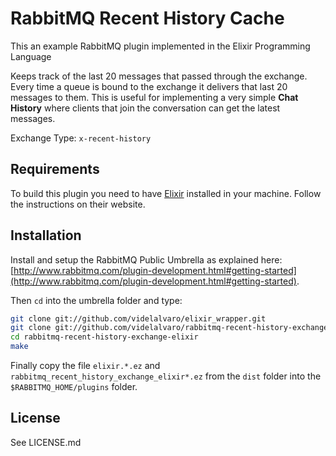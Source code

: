 # RabbitMQ Recent History Cache

This an example RabbitMQ plugin implemented in the Elixir Programming Language

Keeps track of the last 20 messages that passed through the exchange. Every time a queue is bound to the exchange it delivers that last 20 messages to them. This is useful for implementing a very simple __Chat History__ where clients that join the conversation can get the latest messages.

Exchange Type: `x-recent-history`

## Requirements

To build this plugin you need to have [Elixir](http://elixir-lang.org/) installed in your machine. Follow the instructions on their website.

## Installation

Install and setup the RabbitMQ Public Umbrella as explained here: [http://www.rabbitmq.com/plugin-development.html#getting-started](http://www.rabbitmq.com/plugin-development.html#getting-started).

Then `cd` into the umbrella folder and type:

```bash
git clone git://github.com/videlalvaro/elixir_wrapper.git
git clone git://github.com/videlalvaro/rabbitmq-recent-history-exchange-elixir.git
cd rabbitmq-recent-history-exchange-elixir
make
```

Finally copy the file `elixir.*.ez` and `rabbitmq_recent_history_exchange_elixir*.ez` from the `dist` folder into the `$RABBITMQ_HOME/plugins` folder.

## License

See LICENSE.md
